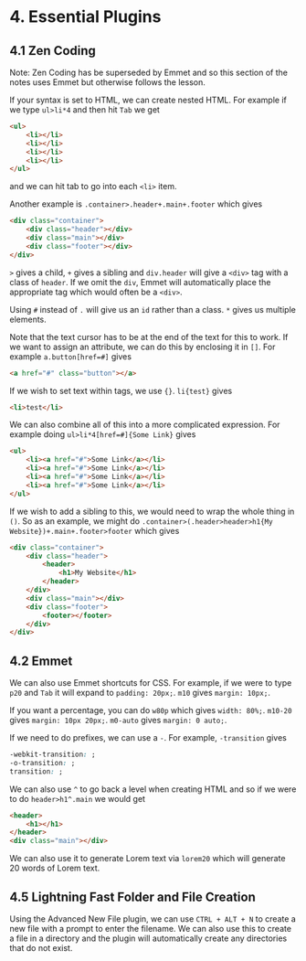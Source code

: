 # 4. Essential Plugins
## 4.1 Zen Coding

Note: Zen Coding has be superseded by Emmet and so this section of the notes uses Emmet but otherwise follows the lesson.

If your syntax is set to HTML, we can create nested HTML. For example if we type `ul>li*4` and then hit `Tab` we get
```html
<ul>
    <li></li>
    <li></li>
    <li></li>
    <li></li>
</ul>
```
and we can hit tab to go into each `<li>` item.

Another example is `.container>.header+.main+.footer` which gives
```html
<div class="container">
    <div class="header"></div>
    <div class="main"></div>
    <div class="footer"></div>
</div>
```

`>` gives a child, `+` gives a sibling and `div.header` will give a `<div>` tag with a class of `header`. If we omit the `div`, Emmet will automatically place the appropriate tag which would often be a `<div>`.

Using `#` instead of `.` will give us an `id` rather than a class. `*` gives us multiple elements.

Note that the text cursor has to be at the end of the text for this to work. If we want to assign an attribute, we can do this by enclosing it in `[]`. For example `a.button[href=#]` gives
```html
<a href="#" class="button"></a>
```

If we wish to set text within tags, we use `{}`. `li{test}` gives
```html
<li>test</li>
```

We can also combine all of this into a more complicated expression. For example doing `ul>li*4[href=#]{Some Link}` gives
```html
<ul>
    <li><a href="#">Some Link</a></li>
    <li><a href="#">Some Link</a></li>
    <li><a href="#">Some Link</a></li>
    <li><a href="#">Some Link</a></li>
</ul>
```

If we wish to add a sibling to this, we would need to wrap the whole thing in `()`. So as an example, we might do `.container>(.header>header>h1{My Website})+.main+.footer>footer` which gives
```html
<div class="container">
    <div class="header">
        <header>
            <h1>My Website</h1>
        </header>
    </div>
    <div class="main"></div>
    <div class="footer">
        <footer></footer>
    </div>
</div>
```


## 4.2 Emmet 

We can also use Emmet shortcuts for CSS. For example, if we were to type `p20` and `Tab` it will expand to `padding: 20px;`. `m10` gives `margin: 10px;`. 

If you want a percentage, you can do `w80p` which gives `width: 80%;`. `m10-20` gives `margin: 10px 20px;`. `m0-auto` gives `margin: 0 auto;`.

If we need to do prefixes, we can use a `-`. For example, `-transition` gives
```CSS
-webkit-transition: ;
-o-transition: ;
transition: ;
```

We can also use `^` to go back a level when creating HTML and so if we were to do `header>h1^.main` we would get
```html
<header>
    <h1></h1>
</header>
<div class="main"></div>
```

We can also use it to generate Lorem text via `lorem20` which will generate 20 words of Lorem text.


## 4.5 Lightning Fast Folder and File Creation

Using the Advanced New File plugin, we can use `CTRL + ALT + N` to create a new file with a prompt to enter the filename. We can also use this to create a file in a directory and the plugin will automatically create any directories that do not exist.
